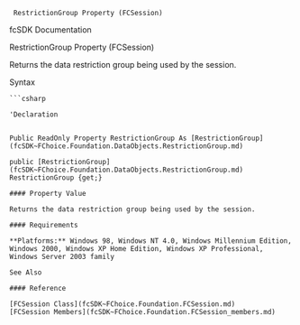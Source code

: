 ﻿     RestrictionGroup Property (FCSession)                                                   

fcSDK Documentation

RestrictionGroup Property (FCSession)

Returns the data restriction group being used by the session.

Syntax

```vbnet
```csharp

'Declaration
 

Public ReadOnly Property RestrictionGroup As [RestrictionGroup](fcSDK~FChoice.Foundation.DataObjects.RestrictionGroup.md)

public [RestrictionGroup](fcSDK~FChoice.Foundation.DataObjects.RestrictionGroup.md) RestrictionGroup {get;}

#### Property Value

Returns the data restriction group being used by the session.

#### Requirements

**Platforms:** Windows 98, Windows NT 4.0, Windows Millennium Edition, Windows 2000, Windows XP Home Edition, Windows XP Professional, Windows Server 2003 family

See Also

#### Reference

[FCSession Class](fcSDK~FChoice.Foundation.FCSession.md)  
[FCSession Members](fcSDK~FChoice.Foundation.FCSession_members.md)